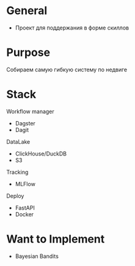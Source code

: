 # General
+ Проект для поддержания в форме скиллов

# Purpose
Собираем самую гибкую систему по недвиге

# Stack
Workflow manager

+ Dagster
+ Dagit

DataLake
+ ClickHouse/DuckDB
+ S3

Tracking
+ MLFlow

Deploy
+ FastAPI
+ Docker

# Want to Implement
+ Bayesian Bandits
